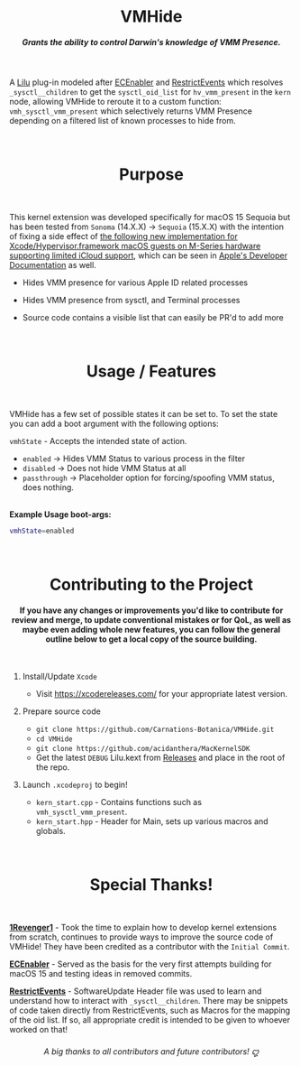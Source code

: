 <h1 align="center">VMHide</h1>

<h5 align="center">Grants the ability to control Darwin's knowledge of VMM Presence.</h5>
</br>

A [Lilu](https://github.com/acidanthera/Lilu) plug-in modeled after [ECEnabler]() and [RestrictEvents](https://github.com/1revenger1/ECEnabler) which resolves ``_sysctl__children`` to get the ``sysctl_oid_list`` for ``hv_vmm_present`` in the ``kern`` node, allowing VMHide to reroute it to a custom function: ``vmh_sysctl_vmm_present`` which selectively returns VMM Presence depending on a filtered list of known processes to hide from.

</br>
<h1 align="center">Purpose</h1>
</br>

This kernel extension was developed specifically for macOS 15 Sequoia but has been tested from ``Sonoma`` (14.X.X) -> ``Sequoia`` (15.X.X) with the intention of fixing a side effect of [the following new implementation for Xcode/Hypervisor.framework macOS guests on M-Series hardware supporting limited iCloud support](https://support.apple.com/en-us/120468), which can be seen in [Apple's Developer Documentation](https://developer.apple.com/documentation/virtualization/using_icloud_with_macos_virtual_machines#4412628) as well.

- Hides VMM presence for various Apple ID related processes

- Hides VMM presence from sysctl, and Terminal processes

- Source code contains a visible list that can easily be PR'd to add more

</br>
<h1 align="center">Usage / Features</h1>
</br>

VMHide has a few set of possible states it can be set to. To set the state you can add a boot argument with the following options:

``vmhState`` - Accepts the intended state of action.

- ``enabled`` -> Hides VMM Status to various process in the filter
- ``disabled`` -> Does not hide VMM Status at all
- ``passthrough`` -> Placeholder option for forcing/spoofing VMM status, does nothing.

</br>
<b>Example Usage boot-args:</b>

```bash
vmhState=enabled
```

</br>
<h1 align="center">Contributing to the Project</h1>

<h4 align="center">If you have any changes or improvements you'd like to contribute for review and merge, to update conventional mistakes or for QoL, as well as maybe even adding whole new features, you can follow the general outline below to get a local copy of the source building.</h4>

</br>

1. Install/Update ``Xcode``
    - Visit https://xcodereleases.com/ for your appropriate latest version.

2. Prepare source code
    - ``git clone https://github.com/Carnations-Botanica/VMHide.git``
    - ``cd VMHide``
    - ``git clone https://github.com/acidanthera/MacKernelSDK``
    - Get the latest ``DEBUG`` Lilu.kext from [Releases](https://github.com/acidanthera/Lilu/releases) and place in the root of the repo.

3. Launch ``.xcodeproj`` to begin!
    - ``kern_start.cpp`` - Contains functions such as ``vmh_sysctl_vmm_present``.
    - ``kern_start.hpp`` - Header for Main, sets up various macros and globals.

<br>
<h1 align="center">Special Thanks!</h1>
<br>

[<b>1Revenger1</b>](https://github.com/1revenger1) - Took the time to explain how to develop kernel extensions from scratch, continues to provide ways to improve the source code of VMHide! They have been credited as a contributor with the ``Initial Commit``.

[<b>ECEnabler</b>](https://github.com/1Revenger1/ECEnabler) - Served as the basis for the very first attempts building for macOS 15 and testing ideas in removed commits.

[<b>RestrictEvents</b>](https://github.com/acidanthera/RestrictEvents/) - SoftwareUpdate Header file was used to learn and understand how to interact with ``_sysctl__children``. There may be snippets of code taken directly from RestrictEvents, such as Macros for the mapping of the oid list. If so, all appropriate credit is intended to be given to whoever worked on that!

<h6 align="center">A big thanks to all contributors and future contributors! ꩓</h6>
